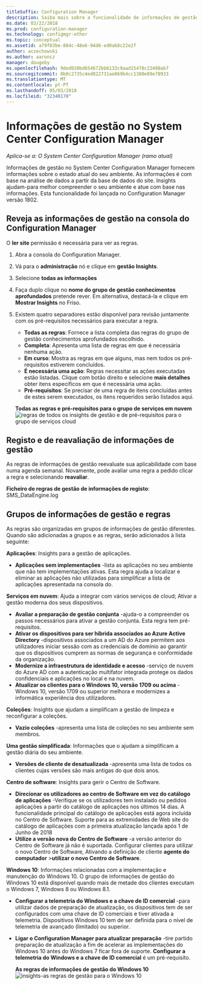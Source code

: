 ```yaml
---
titleSuffix: Configuration Manager
description: Saiba mais sobre a funcionalidade de informações de gestão disponível na consola do Configuration Manager.
ms.date: 03/22/2018
ms.prod: configuration-manager
ms.technology: configmgr-other
ms.topic: conceptual
ms.assetid: a79f83be-884c-48e6-94d6-ed0a68c22e2f
author: aczechowski
ms.author: aaroncz
manager: dougeby
ms.openlocfilehash: 9ded020bd654672bb6133c9aad15478c22498ab7
ms.sourcegitcommit: 0b0c2735c4ed822731ae069b4cc1380e89e78933
ms.translationtype: MT
ms.contentlocale: pt-PT
ms.lasthandoff: 05/03/2018
ms.locfileid: "32340170"
---
```

# <a name="management-insights-in-system-center-configuration-manager"></a>Informações de gestão no System Center Configuration Manager

*Aplica-se a: O System Center Configuration Manager (ramo atual)*

Informações de gestão no System Center Configuration Manager fornecem informações sobre o estado atual do seu ambiente. As informações é com base na análise de dados a partir da base de dados do site. Insights ajudam-para melhor compreender o seu ambiente e atue com base nas informações. Esta funcionalidade foi lançada no Configuration Manager versão 1802. <!--1353967-->

## <a name="review-management-insights-in-the-configuration-manager-console"></a>Reveja as informações de gestão na consola do Configuration Manager 
O **ler site** permissão é necessária para ver as regras.

1. Abra a consola do Configuration Manager. 
2. Vá para o **administração** nó e clique em **gestão Insights**.
3. Selecione **todas as informações**
4. Faça duplo clique no **nome do grupo de gestão conhecimentos aprofundados** pretende rever. Em alternativa, destacá-la e clique em **Mostrar Insights** no Friso. 
5. Existem quatro separadores estão disponível para revisão juntamente com os pré-requisitos necessários para executar a regra. 
    - **Todas as regras**: Fornece a lista completa das regras do grupo de gestão conhecimentos aprofundados escolhido.
    - **Completa**:  Apresenta uma lista de regras em que é necessária nenhuma ação. 
    - **Em curso**: Mostra as regras em que alguns, mas nem todos os pré-requisitos estiverem concluídos.
    - **É necessária uma ação**: Regras necessitar as ações executadas estão listadas. Clique com botão direito e selecione **mais detalhes** obter itens específicos em que é necessária uma ação. 
    - **Pré-requisitos**: Se precisar de uma regra de itens concluídas antes de estes serem executados, os itens requeridos serão listados aqui.   
    
    **Todas as regras e pré-requisitos para o grupo de serviços em nuvem** ![regras de todos os insights de gestão e de pré-requisitos para o grupo de serviços cloud](./media/Management-insights-all-cloud-rules.png)

## <a name="management-insights-reevaluation-and-logging"></a>Registo e de reavaliação de informações de gestão
As regras de informações de gestão reevaluate sua aplicabilidade com base numa agenda semanal. Novamente, pode avaliar uma regra a pedido clicar a regra e selecionando **reavaliar**.

**Ficheiro de regras de gestão de informações de registo**: SMS_DataEngine.log
## <a name="management-insights-groups-and-rules"></a>Grupos de informações de gestão e regras
As regras são organizadas em grupos de informações de gestão diferentes. Quando são adicionadas a grupos e as regras, serão adicionados à lista seguinte:

**Aplicações**: Insights para a gestão de aplicações.

- **Aplicações sem implementações** -lista as aplicações no seu ambiente que não tem implementações ativas. Esta regra ajuda a localizar e eliminar as aplicações não utilizadas para simplificar a lista de aplicações apresentada na consola do. 

**Serviços em nuvem**: Ajuda a integrar com vários serviços de cloud; Ativar a gestão moderna dos seus dispositivos. 
 - **Avaliar a preparação de gestão conjunta** -ajuda-o a compreender os passos necessários para ativar a gestão conjunta. Esta regra tem pré-requisitos. 
 - **Ativar os dispositivos para ser híbrida associados ao Azure Active Directory** -dispositivos associados a um AD do Azure permitem aos utilizadores iniciar sessão com as credenciais de domínio ao garantir que os dispositivos cumprem as normas de segurança e conformidade da organização. 
 - **Modernize a infraestrutura de identidade e acesso** -serviço de nuvem do Azure AD com a autenticação multifator integrada protege os dados confidenciais e aplicações no local e na nuvem. 
 - **Atualizar os clientes para o Windows 10, versão 1709 ou acima** -Windows 10, versão 1709 ou superior melhora e modernizes a informática experiência dos utilizadores. 


**Coleções**: Insights que ajudam a simplificam a gestão de limpeza e reconfigurar a coleções.
   - **Vazio coleções** -apresenta uma lista de coleções no seu ambiente sem membros. 

**Uma gestão simplificada**: Informações que o ajudam a simplificam a gestão diária do seu ambiente. 
   - **Versões de cliente de desatualizada** -apresenta uma lista de todos os clientes cujas versões são mais antigas do que dois anos. 

**Centro de software**: Insights para gerir o Centro de Software. 
   - **Direcionar os utilizadores ao centro de Software em vez do catálogo de aplicações** -Verifique se os utilizadores tem instalado ou pedidos aplicações a partir do catálogo de aplicações nos últimos 14 dias. A funcionalidade principal do catálogo de aplicações está agora incluída no Centro de Software. Suporte para as extremidades de Web site do catálogo de aplicações com a primeira atualização lançada após 1 de Junho de 2018
   - **Utilize a versão nova do Centro de Software** -a versão anterior do Centro de Software já não é suportada. Configurar clientes para utilizar o novo Centro de Software, Ativando a definição de cliente **agente do computador** >**utilizar o novo Centro de Software**.

**Windows 10**: Informações relacionadas com a implementação e manutenção do Windows 10. O grupo de informações de gestão do Windows 10 está disponível quando mais de metade dos clientes executam o Windows 7, Windows 8 ou Windows 8.1.
   - **Configurar a telemetria do Windows e a chave de ID comercial** -para utilizar dados de preparação de atualização, os dispositivos tem de ser configurados com uma chave de ID comerciais e tiver ativada a telemetria. Dispositivos Windows 10 tem de ser definida para o nível de telemetria de avançado (limitado) ou superior.
   - **Ligar o Configuration Manager para atualizar preparação** -tire partido preparação de atualização a fim de acelerar as implementações do Windows 10 antes do Windows 7 ficar fora de suporte. **Configurar a telemetria do Windows e a chave de ID comercial** é um pré-requisito.

     **As regras de informações de gestão do Windows 10**
    ![insights-as regras de gestão para o Windows 10](./media/Windows-10-insights-group.png)
    